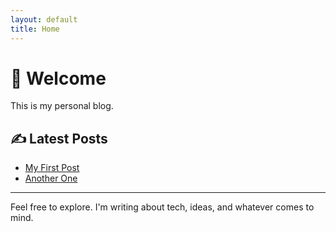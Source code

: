 ```yaml
---
layout: default
title: Home
---
```


# 👋 Welcome

This is my personal blog.

## ✍️ Latest Posts

- [My First Post](/my-first-post)
- [Another One](/another-thing)

---
Feel free to explore. I'm writing about tech, ideas, and whatever comes to mind.
